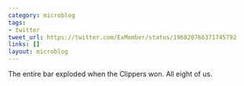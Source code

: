 ```yaml
---
category: microblog
tags:
- twitter
tweet_url: https://twitter.com/ExMember/status/196820766371745792
links: []
layout: microblog
---
```

The entire bar exploded when the Clippers won. All eight of us.
